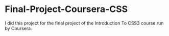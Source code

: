 # Final-Project-Coursera-CSS
I did this project for the final project of the Introduction To CSS3 course run by Coursera.
